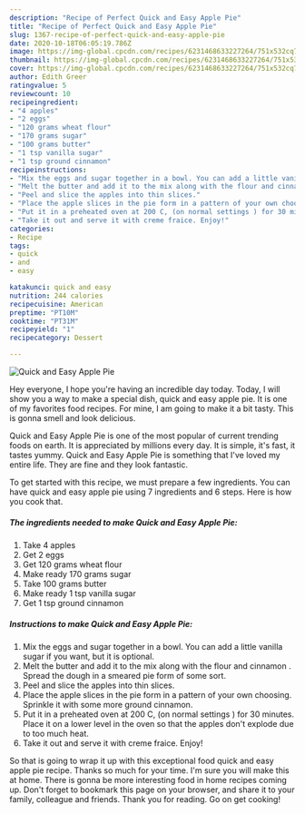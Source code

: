 ```yaml
---
description: "Recipe of Perfect Quick and Easy Apple Pie"
title: "Recipe of Perfect Quick and Easy Apple Pie"
slug: 1367-recipe-of-perfect-quick-and-easy-apple-pie
date: 2020-10-18T06:05:19.786Z
image: https://img-global.cpcdn.com/recipes/6231468633227264/751x532cq70/quick-and-easy-apple-pie-recipe-main-photo.jpg
thumbnail: https://img-global.cpcdn.com/recipes/6231468633227264/751x532cq70/quick-and-easy-apple-pie-recipe-main-photo.jpg
cover: https://img-global.cpcdn.com/recipes/6231468633227264/751x532cq70/quick-and-easy-apple-pie-recipe-main-photo.jpg
author: Edith Greer
ratingvalue: 5
reviewcount: 10
recipeingredient:
- "4 apples"
- "2 eggs"
- "120 grams wheat flour"
- "170 grams sugar"
- "100 grams butter"
- "1 tsp vanilla sugar"
- "1 tsp ground cinnamon"
recipeinstructions:
- "Mix the eggs and sugar together in a bowl. You can add a little vanilla sugar if you want, but it is optional."
- "Melt the butter and add it to the mix along with the flour and cinnamon . Spread the dough in a smeared pie form of some sort."
- "Peel and slice the apples into thin slices."
- "Place the apple slices in the pie form in a pattern of your own choosing. Sprinkle it with some more ground cinnamon."
- "Put it in a preheated oven at 200 C, (on normal settings ) for 30 minutes. Place it on a lower level in the oven so that the apples don&#39;t explode due to too much heat."
- "Take it out and serve it with creme fraice. Enjoy!"
categories:
- Recipe
tags:
- quick
- and
- easy

katakunci: quick and easy 
nutrition: 244 calories
recipecuisine: American
preptime: "PT10M"
cooktime: "PT31M"
recipeyield: "1"
recipecategory: Dessert

---
```



![Quick and Easy Apple Pie](https://img-global.cpcdn.com/recipes/6231468633227264/751x532cq70/quick-and-easy-apple-pie-recipe-main-photo.jpg)

Hey everyone, I hope you're having an incredible day today. Today, I will show you a way to make a special dish, quick and easy apple pie. It is one of my favorites food recipes. For mine, I am going to make it a bit tasty. This is gonna smell and look delicious.

Quick and Easy Apple Pie is one of the most popular of current trending foods on earth. It is appreciated by millions every day. It is simple, it's fast, it tastes yummy. Quick and Easy Apple Pie is something that I've loved my entire life. They are fine and they look fantastic.




To get started with this recipe, we must prepare a few ingredients. You can have quick and easy apple pie using 7 ingredients and 6 steps. Here is how you cook that.

<!--inarticleads1-->

##### The ingredients needed to make Quick and Easy Apple Pie:

1. Take 4 apples
1. Get 2 eggs
1. Get 120 grams wheat flour
1. Make ready 170 grams sugar
1. Take 100 grams butter
1. Make ready 1 tsp vanilla sugar
1. Get 1 tsp ground cinnamon




<!--inarticleads2-->

##### Instructions to make Quick and Easy Apple Pie:

1. Mix the eggs and sugar together in a bowl. You can add a little vanilla sugar if you want, but it is optional.
1. Melt the butter and add it to the mix along with the flour and cinnamon . Spread the dough in a smeared pie form of some sort.
1. Peel and slice the apples into thin slices.
1. Place the apple slices in the pie form in a pattern of your own choosing. Sprinkle it with some more ground cinnamon.
1. Put it in a preheated oven at 200 C, (on normal settings ) for 30 minutes. Place it on a lower level in the oven so that the apples don&#39;t explode due to too much heat.
1. Take it out and serve it with creme fraice. Enjoy!




So that is going to wrap it up with this exceptional food quick and easy apple pie recipe. Thanks so much for your time. I'm sure you will make this at home. There is gonna be more interesting food in home recipes coming up. Don't forget to bookmark this page on your browser, and share it to your family, colleague and friends. Thank you for reading. Go on get cooking!
